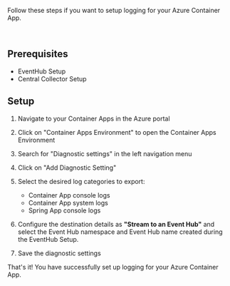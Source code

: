 Follow these steps if you want to setup logging for your Azure Container App.

&nbsp;

## Prerequisites

- EventHub Setup
- Central Collector Setup


## Setup

1. Navigate to your Container Apps in the Azure portal
2. Click on "Container Apps Environment" to open the Container Apps Environment
3. Search for "Diagnostic settings" in the left navigation menu
4. Click on "Add Diagnostic Setting"
5. Select the desired log categories to export:
    - Container App console logs
    - Container App system logs
    - Spring App console logs


6. Configure the destination details as **"Stream to an Event Hub"** and select the Event Hub namespace and Event Hub name created during the EventHub Setup.

7. Save the diagnostic settings


That's it! You have successfully set up logging for your Azure Container App. 